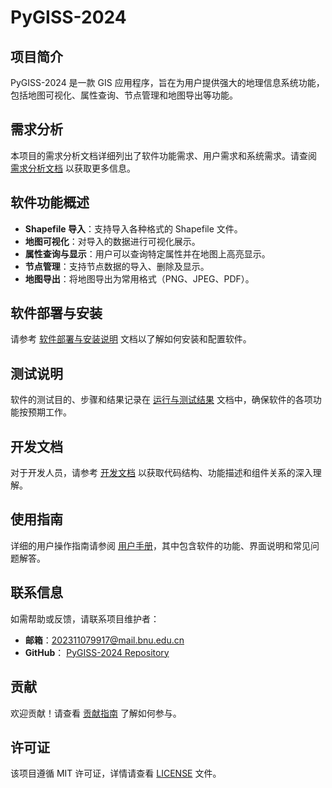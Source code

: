 # PyGISS-2024

## 项目简介
PyGISS-2024 是一款 GIS 应用程序，旨在为用户提供强大的地理信息系统功能，包括地图可视化、属性查询、节点管理和地图导出等功能。

## 需求分析
本项目的需求分析文档详细列出了软件功能需求、用户需求和系统需求。请查阅 [需求分析文档](1-需求分析.md) 以获取更多信息。

## 软件功能概述
- **Shapefile 导入**：支持导入各种格式的 Shapefile 文件。
- **地图可视化**：对导入的数据进行可视化展示。
- **属性查询与显示**：用户可以查询特定属性并在地图上高亮显示。
- **节点管理**：支持节点数据的导入、删除及显示。
- **地图导出**：将地图导出为常用格式（PNG、JPEG、PDF）。

## 软件部署与安装
请参考 [软件部署与安装说明](2-软件部署与安装说明.md) 文档以了解如何安装和配置软件。

## 测试说明
软件的测试目的、步骤和结果记录在 [运行与测试结果](3-运行与测试结果.md) 文档中，确保软件的各项功能按预期工作。

## 开发文档
对于开发人员，请参考 [开发文档](4-开发文档.md) 以获取代码结构、功能描述和组件关系的深入理解。

## 使用指南
详细的用户操作指南请参阅 [用户手册](5-用户手册.md)，其中包含软件的功能、界面说明和常见问题解答。

## 联系信息
如需帮助或反馈，请联系项目维护者：
- **邮箱**：202311079917@mail.bnu.edu.cn
- **GitHub**： [PyGISS-2024 Repository](https://github.com/Shuhong-BNU/PYGISS-2024.git)

## 贡献
欢迎贡献！请查看 [贡献指南](./CONTRIBUTING.md) 了解如何参与。

## 许可证
该项目遵循 MIT 许可证，详情请查看 [LICENSE](./LICENSE.txt) 文件。
